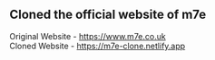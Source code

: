 ## Cloned the official website of m7e
Original Website - https://www.m7e.co.uk  
Cloned Website - https://m7e-clone.netlify.app
